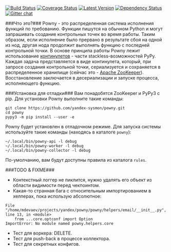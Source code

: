 [![Build Status](https://travis-ci.org/yandex-sysmon/powny.svg?branch=master)](https://travis-ci.org/yandex-sysmon/powny)
[![Coverage Status](https://coveralls.io/repos/yandex-sysmon/powny/badge.png?branch=master)](https://coveralls.io/r/yandex-sysmon/powny?branch=master)
[![Latest Version](https://pypip.in/v/powny/badge.png)](https://pypi.python.org/pypi/powny/)
[![Dependency Status](https://gemnasium.com/yandex-sysmon/powny.svg)](https://gemnasium.com/yandex-sysmon/powny)
[![Gitter chat](https://badges.gitter.im/yandex-sysmon/powny.png)](https://gitter.im/yandex-sysmon/powny)


###Что это?###
Powny - это распределенная система исполнения функций по требованию. Функции пишутся на обычном Python и могут запрашивать создание контрольных точек во время работы. Таким образом, если исполнение было прервано в результате сбоя на одной из нод, другая нода продолжит выполнять функцию с последней контрольной точки.
В основе принципа работы Powny лежит использование [континулетов](http://pypy.readthedocs.org/en/latest/stackless.html#continulet) - части stackless-возможностей PyPy. Каждая задача представляется в виде континулета, который, при запросе создания контрольной точки, сериализуется и сохраняется в распределенное хранилище (сейчас это - [Apache ZooKeeper](http://zookeeper.apache.org/)). Восстановление заключается в десериализации и запуске процесса, исполняющего функцию.


###Установка для отладки###
Вам понадобятся ZooKeeper и PyPy3 с pip. Для установки Powny выполните такие команды:
```
git clone https://github.com/yandex-sysmon/powny.git
cd powny
pypy3 -m pip install --user -e
```
Powny будет установлен в отладочном режиме. Для запуска системы используйте такие команды (находясь в каталоге `powny`):
```
~/.local/bin/powny-api -l debug
~/.local/bin/powny-worker -l debug
~/.local/bin/powny-collector -l debug
```
По-умолчанию, вам будут доступны правила из каталога `rules`.


###TODO & FIXME###
  * Контекстный логгер не пиклится, нужно удалять его объект из области видимости перед чекпоинтом.
  * Какая-то странная бага с относительным импортированием в хелперах, пока использую абсолютное:
```
File "/home/mdevaev/projects/yandex/powny/powny/helpers/email/__init__.py", line 13, in <module>
    from ...core.optconf import Option
ImportError: No module named powny.helpers.core
```
  * Тест для воркера: DELETE.
  * Тест для push-back в процессе коллектора.
  * Тест для секретных конфигов.
